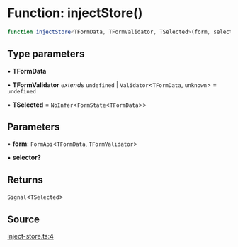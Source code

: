 # Function: injectStore()

```ts
function injectStore<TFormData, TFormValidator, TSelected>(form, selector?): Signal<TSelected>
```

## Type parameters

• **TFormData**

• **TFormValidator** *extends* `undefined` \| `Validator`\<`TFormData`, `unknown`\> = `undefined`

• **TSelected** = `NoInfer`\<`FormState`\<`TFormData`\>\>

## Parameters

• **form**: `FormApi`\<`TFormData`, `TFormValidator`\>

• **selector?**

## Returns

`Signal`\<`TSelected`\>

## Source

[inject-store.ts:4](https://github.com/TanStack/form/blob/ada0211684adc85c41587b076e1217390ff5344e/packages/angular-form/src/inject-store.ts#L4)
